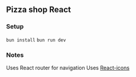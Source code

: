 ## Pizza shop React

### Setup

`bun install`
`bun run dev`

### Notes

Uses React router for navigation
Uses [React-icons](https://react-icons.github.io/react-icons/)
